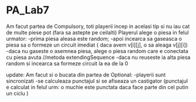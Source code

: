 # PA_Lab7
Am facut partea de Compulsory, toti playerii incep in acelasi tip si nu iau cat de multe piese pot (fara sa astepte pe ceilalti)
Playerul alege o piesa in felul urmator:
  -prima piesa aleasa este random;
  -apoi incearca sa gaseasca o piesa sa o formeze un circuit imediat ( daca avem v[i][j], o sa aleaga v[j][i])
  -daca nu gaseste o asemnea piesa, alege o piesa random care e conectata cu piesa avuta  //metoda extendingSequence
  -daca nu reuseste ia alta piesa random si incearca sa formeze circuit la ea de la 0
  
  
update:
Am facut si o bucata din partea de Optional:
  -playerii sunt sincronizati
  -se calculeaza punctajul si se afiseaza un castigator (punctajul e calculat in felul urm: o muchie este punctata daca face parte din cel putin un ciclu )
  
